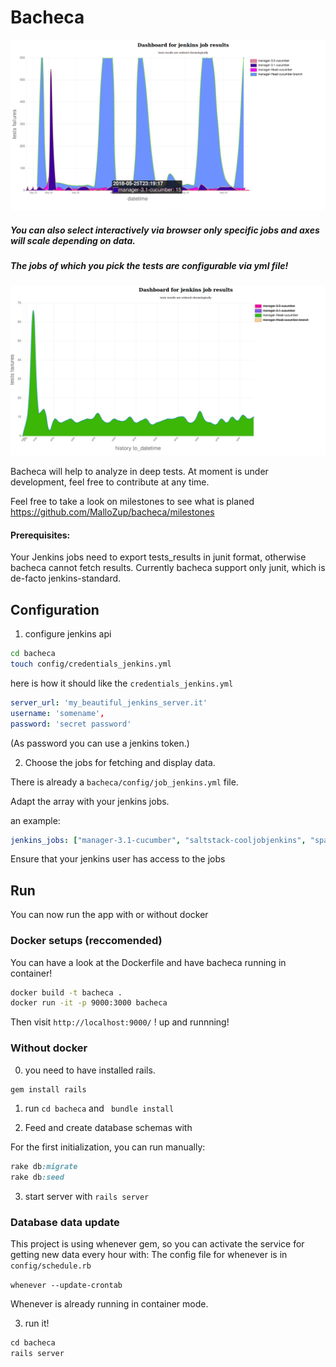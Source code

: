 # Bacheca

![bacheca](.github_style/demo.png)

##### You can also select interactively via browser only specific jobs and axes will scale depending on data.
##### The jobs of which you pick the tests are configurable via yml file!
![bacheca1](.github_style/demo2.png)

Bacheca will help to analyze in deep tests.
At moment is under development, feel free to contribute at any time.

Feel free to take a look on milestones to see what is planed https://github.com/MalloZup/bacheca/milestones

#### Prerequisites:

Your Jenkins jobs need to export tests_results in junit format, otherwise bacheca cannot fetch results.
Currently bacheca support only junit, which is de-facto jenkins-standard.

## Configuration

1) configure jenkins api

```bash
cd bacheca
touch config/credentials_jenkins.yml
```
here is how it should like the `credentials_jenkins.yml`

```yml
server_url: 'my_beautiful_jenkins_server.it'
username: 'somename', 
password: 'secret password'
```
(As password you can use a jenkins token.)

2) Choose the jobs for fetching and display data.

There is already a `bacheca/config/job_jenkins.yml` file.

Adapt the array with your jenkins jobs.

an example:
```yml
jenkins_jobs: ["manager-3.1-cucumber", "saltstack-cooljobjenkins", "space-job", "bachecajob"]
```
Ensure that your jenkins user has access to the jobs

## Run 
You can now run the app with or without docker

### Docker setups (reccomended)

You can have a look at the Dockerfile and have bacheca running in container!

```bash
docker build -t bacheca .
docker run -it -p 9000:3000 bacheca
```
Then visit `http://localhost:9000/` ! up and runnning!


### Without docker

0) you need to have installed rails.

```ruby
gem install rails
```
1) run `cd bacheca` and ` bundle install`

2) Feed and create database schemas with

For the first initialization, you can run manually:
```ruby
rake db:migrate
rake db:seed
```
3) start server with `rails server`

### Database data update 

This project is using whenever gem, so you can activate the service for getting new data every hour with:
The config file for whenever is in `config/schedule.rb`

```whenever --update-crontab```

Whenever is already running in container mode.

3) run it!
```ruby
cd bacheca
rails server
```
